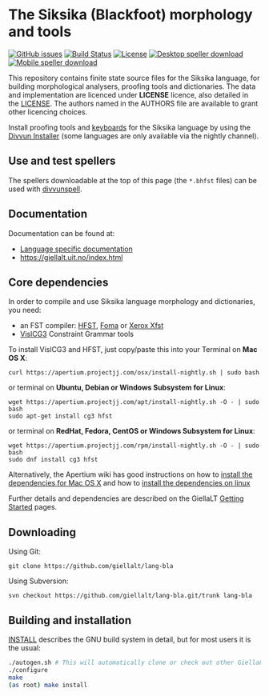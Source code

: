 The Siksika (Blackfoot) morphology and tools
==========================================

[![GitHub issues](https://img.shields.io/github/issues-raw/giellalt/lang-bla)](https://github.com/giellalt/lang-bla/issues)
[![Build Status](https://divvun-tc.thetc.se/api/github/v1/repository/giellalt/lang-bla/main/badge.svg)](https://github.com/giellalt/lang-bla/actions)
[![License](https://img.shields.io/github/license/giellalt/lang-bla)](https://github.com/giellalt/lang-bla/blob/main/LICENSE)
[![Desktop speller download](https://img.shields.io/badge/download%40latest-desktop--bhfst-brightgreen)](https://pahkat.uit.no/main/download/speller-bla?platform=desktop&channel=nightly)
[![Mobile speller download](https://img.shields.io/badge/download%40latest-mobile--bhfst-brightgreen)](https://pahkat.uit.no/main/download/speller-bla?platform=mbile&channel=nightly)

This repository contains finite state source files for the Siksika language,
for building morphological analysers, proofing tools
and dictionaries. The data and implementation are licenced under __LICENSE__
licence, also detailed in the
[LICENSE](https://github.com/giellalt/lang-bla/blob/main/LICENSE). The
authors named in the AUTHORS file are available to grant other licencing
choices.

Install proofing tools and [keyboards](https://github.com/giellalt/keyboard-bla)
for the Siksika language by using the [Divvun Installer](http://divvun.no)
(some languages are only available via the nightly channel).

Use and test spellers
---------------------

The spellers downloadable at the top of this page (the `*.bhfst` files) can be
used with [divvunspell](https://github.com/divvun/divvunspell).

Documentation
-------------

Documentation can be found at:

- [Language specific documentation](https://giellalt.github.io/lang-bla/)
-   <https://giellalt.uit.no/index.html>

Core dependencies
-----------------

In order to compile and use Siksika language morphology and
dictionaries, you need:

- an FST compiler: [HFST](https://github.com/hfst/hfst), [Foma](https://github.com/mhulden/foma) or [Xerox Xfst](https://web.stanford.edu/~laurik/fsmbook/home.html)
- [VislCG3](https://visl.sdu.dk/svn/visl/tools/vislcg3/trunk) Constraint Grammar tools

To install VislCG3 and HFST, just copy/paste this into your Terminal on **Mac OS X**:

```
curl https://apertium.projectjj.com/osx/install-nightly.sh | sudo bash
```

or terminal on **Ubuntu, Debian or Windows Subsystem for Linux**:

```
wget https://apertium.projectjj.com/apt/install-nightly.sh -O - | sudo bash
sudo apt-get install cg3 hfst
```

or terminal on **RedHat, Fedora, CentOS or Windows Subsystem for Linux**:

```
wget https://apertium.projectjj.com/rpm/install-nightly.sh -O - | sudo bash
sudo dnf install cg3 hfst
```

Alternatively, the Apertium wiki has good instructions on how to [install the dependencies for Mac
OS X](https://wiki.apertium.org/wiki/Apertium_on_Mac_OS_X) and how to [install
the dependencies on
linux](https://wiki.apertium.org/wiki/Installation_of_grammar_libraries)

Further details and dependencies are described on the GiellaLT [Getting Started](https://giellalt.uit.no/infra/GettingStarted.html) pages.

Downloading
-----------

Using Git:
```
git clone https://github.com/giellalt/lang-bla
```

Using Subversion:
```
svn checkout https://github.com/giellalt/lang-bla.git/trunk lang-bla
```

Building and installation
-------------------------

[INSTALL](https://github.com/giellalt/lang-bla/blob/main/INSTALL)
describes the GNU build system in detail, but for most users it is the usual:

```sh
./autogen.sh # This will automatically clone or check out other GiellaLT dependencies
./configure
make
(as root) make install
```
